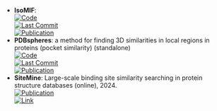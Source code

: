 - **IsoMIF**:   
	[![Code](https://img.shields.io/github/stars/NRGlab/IsoMif?style=for-the-badge&logo=github)](https://github.com/NRGlab/IsoMif)  
	[![Last Commit](https://img.shields.io/github/last-commit/NRGlab/IsoMif?style=for-the-badge&logo=github)](https://github.com/NRGlab/IsoMif)  
	[![Publication](https://img.shields.io/badge/Publication-Citations:40-blue?style=for-the-badge&logo=bookstack)](https://doi.org/10.1021/acs.jcim.5b00333)  
- **PDBspheres**: a method for finding 3D similarities in local regions in proteins (pocket similarity) (standalone)  
	[![Code](https://img.shields.io/github/stars/LLNL/PDBspheres?style=for-the-badge&logo=github)](https://github.com/LLNL/PDBspheres)  
	[![Last Commit](https://img.shields.io/github/last-commit/LLNL/PDBspheres?style=for-the-badge&logo=github)](https://github.com/LLNL/PDBspheres)  
	[![Publication](https://img.shields.io/badge/Publication-Citations:4-blue?style=for-the-badge&logo=bookstack)](https://doi.org/10.1101/2022.01.04.474934)  
- **SiteMine**: Large-scale binding site similarity searching in protein structure databases (online), 2024.  
	[![Publication](https://img.shields.io/badge/Publication-Citations:2-blue?style=for-the-badge&logo=bookstack)](https://doi.org/10.1002/ardp.202300661)  
	[![Link](https://img.shields.io/badge/Link-online-brightgreen?style=for-the-badge&logo=cachet&logoColor=65FF8F)](https://uhh.de/naomi)  
